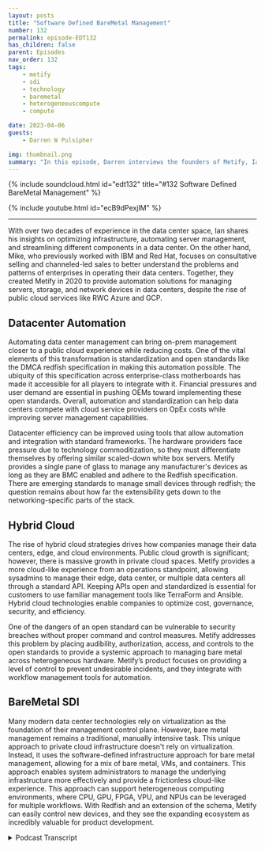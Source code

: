 ```yaml
---
layout: posts
title: "Software Defined BareMetal Management"
number: 132
permalink: episode-EDT132
has_children: false
parent: Episodes
nav_order: 132
tags:
    - metify
    - sdi
    - technology
    - baremetal
    - heterogeneouscompute
    - compute

date: 2023-04-06
guests:
    - Darren W Pulsipher

img: thumbnail.png
summary: "In this episode, Darren interviews the founders of Metify, Ian Evans and Mike Wagner, about their unique approach to bare metal software-defined infrastructure management using the Redfish standard."
---
```


{% include soundcloud.html id="edt132" title="#132 Software Defined BareMetal Management" %}

{% include youtube.html id="ecB9dPexjIM" %}

---

With over two decades of experience in the data center space, Ian shares his insights on optimizing infrastructure, automating server management, and streamlining different components in a data center. On the other hand, Mike, who previously worked with IBM and Red Hat, focuses on consultative selling and channeled-led sales to better understand the problems and patterns of enterprises in operating their data centers. Together, they created Metify in 2020 to provide automation solutions for managing servers, storage, and network devices in data centers, despite the rise of public cloud services like RWC Azure and GCP.

## Datacenter Automation

Automating data center management can bring on-prem management closer to a public cloud experience while reducing costs. One of the vital elements of this transformation is standardization and open standards like the DMCA redfish specification in making this automation possible. The ubiquity of this specification across enterprise-class motherboards has made it accessible for all players to integrate with it. Financial pressures and user demand are essential in pushing OEMs toward implementing these open standards. Overall, automation and standardization can help data centers compete with cloud service providers on OpEx costs while improving server management capabilities.

Datacenter efficiency can be improved using tools that allow automation and integration with standard frameworks. The hardware providers face pressure due to technology commoditization, so they must differentiate themselves by offering similar scaled-down white box servers. Metify provides a single pane of glass to manage any manufacturer's devices as long as they are BMC enabled and adhere to the Redfish specification. There are emerging standards to manage small devices through redfish; the question remains about how far the extensibility gets down to the networking-specific parts of the stack.

## Hybrid Cloud

The rise of hybrid cloud strategies drives how companies manage their data centers, edge, and cloud environments. Public cloud growth is significant; however, there is massive growth in private cloud spaces. Metify provides a more cloud-like experience from an operations standpoint, allowing sysadmins to manage their edge, data center, or multiple data centers all through a standard API. Keeping APIs open and standardized is essential for customers to use familiar management tools like TerraForm and Ansible. Hybrid cloud technologies enable companies to optimize cost, governance, security, and efficiency.

One of the dangers of an open standard can be vulnerable to security breaches without proper command and control measures. Metify addresses this problem by placing audibility, authorization, access, and controls to the open standards to provide a systemic approach to managing bare metal across heterogeneous hardware. Metify’s product focuses on providing a level of control to prevent undesirable incidents, and they integrate with workflow management tools for automation.

## BareMetal SDI

Many modern data center technologies rely on virtualization as the foundation of their management control plane. However, bare metal management remains a traditional, manually intensive task. This unique approach to private cloud infrastructure doesn't rely on virtualization. Instead, it uses the software-defined infrastructure approach for bare metal management, allowing for a mix of bare metal, VMs, and containers. This approach enables system administrators to manage the underlying infrastructure more effectively and provide a frictionless cloud-like experience. This approach can support heterogeneous computing environments, where CPU, GPU, FPGA, VPU, and NPUs can be leveraged for multiple workflows. With Redfish and an extension of the schema, Metify can easily control new devices, and they see the expanding ecosystem as incredibly valuable for product development. 


<details>
<summary> Podcast Transcript </summary>

<p>﻿1</p>
<p>Hello, this is Darren</p>
<p>Pulsipher, chief solution,architect of public sector at Intel.</p>
<p>And welcome to Embracing</p>
<p>Digital Transformation,where we investigate effective change,leveraging people processand technology.</p>
<p>He and Mike, welcome to the show.</p>
<p>Thank you.</p>
<p>Good to be here.</p>
<p>Hey, Ian, you're the CTO of Metify.</p>
<p>Let's hear first from you.</p>
<p>Give me a little bit about your backgroundand how you got started.</p>
<p>Sure.</p>
<p>So I have actually worked in the datacenter space for a very long time.</p>
<p>I've probably been in it since 1999,and throughthat I've worked in different rolesanywhere from engineering rolesup through systems architecture.</p>
<p>And yeah, it's just</p>
<p>I've focused on all the different domains,storage, network data center facilities.</p>
<p>And one of the thingsthat I've learned overthe years is how to optimizesome of that infrastructure.</p>
<p>And we're really going to talk to youabout today is what we've created,you know, something that really gets downinto the data center,deep into the data center,and allows you to automate differentaspects of it from servers to storage upthrough network devices and so forth.</p>
<p>Hey, before we get startedthere, though, Mike,tell us a little bit about your backgroundand then why you hooked up with Ian hereto start Modify? Yeah, sounds great.</p>
<p>So I started with IBM many, many moons agoand I was a network engineerand from there I actually stayed with IBMfor quite some timeand shifted into direct sales.</p>
<p>So working a lot with</p>
<p>Enterprise isand getting a look insidetheir data centers,understanding the problems that they face.</p>
<p>Consultative selling, of course,trying to understand the patternsand what it takes torun and operate a data centerand do the things that you need to doto keep the company going and then toeventually use it as a competitive edge.</p>
<p>So that led me to going to Red Hat,and I spent several years at Red</p>
<p>Hat as well, and Red</p>
<p>Hat introduced me to the channel side,which was really, really cool.</p>
<p>So I went from direct salesinto really channel led sales exclusively.</p>
<p>And like I said,that was really apertureopening for me and a fantastic experience.</p>
<p>It was through thatthat I actually met Ian.</p>
<p>He was with one of our top businesspartners, a very large multibillion dollarorganization,and that led directly to solutiondevelopment and the launching of Modifythree years ago.</p>
<p>So that'swhat got me here. Well, three years ago.</p>
<p>So you guys have known each otherfor how long?</p>
<p>Five, six, six years now?</p>
<p>Yeah, Five and six years.</p>
<p>Yeah. Yeah, that's.</p>
<p>That's awesome.</p>
<p>Yeah.</p>
<p>And you're still talking to each other?</p>
<p>Yeah. Okay.</p>
<p>I've been in startups before.</p>
<p>I've done three startups, and.</p>
<p>Yeah,</p>
<p>I don't talk to any of those founders.</p>
<p>Oh, wow.</p>
<p>Yeah, that's.</p>
<p>That's a show on to its own.</p>
<p>I look forward to having our little help.</p>
<p>Yeah, that'll be an interesting show.</p>
<p>We'll have to do thatone of these days, you know?</p>
<p>So what led you guys</p>
<p>What led you guys to create modify?</p>
<p>You talked aboutoptimizing the data center.</p>
<p>So there's a big elephant in the room,and it's called RWC Azure and GCP.</p>
<p>Yeah.</p>
<p>So if if I'm going to be the devil'sadvocate here, I'm going to say,why in the worlddo I need to automate my own data center?</p>
<p>Data centers are dead, but hey, WC comesand tells me that all the time.</p>
<p>Yeah.</p>
<p>Yeah.</p>
<p>Well, I thinkit, I think there's there's a lot to thatthe automation piece ofit is really aroundall the components in the data centeris really be the big oneright now as it stands, you have all thesedifferent problems you have to deal withwithin the data center,you know, different,you know, with Supermicro, Dell, HP,</p>
<p>I mean, you go down the list, right?</p>
<p>There's just a ton of different servers,a lot of different products, and each onekind of has its own specific managedmanagement toolset associated with it.</p>
<p>And while there's a state, there's openstandards coming togetherlike redfish,you know, where you can issue onespecific commandthat will do something on all the servers.</p>
<p>That's great,but you still have to fall backto all those tools, you know, to managefull lifecycle those servers, right?</p>
<p>So I think for for usand where I really view it isif you're going to talkabout the data centerand you're going to build a successfulinfrastructure footprintthat's fully automated,you need to be able to takea lot of those toolsand bring them together, which then bringsyou closer to an experiencethat you would see on the public cloud.</p>
<p>There's less emphasis on the underlyinginfrastructure, less focuson the individual pieces for your,you know, anywhere from a firm updateyou have to do on a server,which is time consuming.</p>
<p>Sometimes that's still very mucha manual process.</p>
<p>All of that really needs to be wrappedinto what I considera single stream of automation.</p>
<p>And then there needs to be somethingthat effectively, you know, kindof almost establish like a single paneof glass server over that entire thing.</p>
<p>So, so so you're cutting outbecause a lot of the complaintsthat people have on whythey want to move to the cloud is speed.</p>
<p>Yeah. And OpEx cost, right?</p>
<p>I can't find the right people.</p>
<p>They cost too much,too much variability in my data center.</p>
<p>And you guys have kind ofcome in and said, hey, let's automateas much of that as we possibly can.</p>
<p>We can run it more efficientlyand so you can compute your own datacenter can compete with the cloud serviceproviders on OpEx cost for sure.</p>
<p>On OpEx cost, right? Yeah, Yeah.</p>
<p>Your overall costscould actually be cheaper in a data centerusing a tool like what you guys have.</p>
<p>Is that right? Exactly.</p>
<p>And that's that's a really important pointbecause there's an absolute breakeven point.</p>
<p>What I whatwe loved about the space in particulargetting getting very low was,first of all,it wasn't possible to do what we're doingsix or seven years ago.</p>
<p>Right.</p>
<p>I mean, because open standardsand the promise of open standardsjust became real.</p>
<p>Essentially in the last five years.</p>
<p>The DMCA came out with the redredfish specification.</p>
<p>The red Cross specification.</p>
<p>Ian bet on it early.</p>
<p>He saw the potential for it,wrote a thesis.</p>
<p>As soon as he showed it to me,</p>
<p>I was like, Holy moly, you're right,this is beautiful.</p>
<p>We can do something with this. And,and we just started workingfrom that point and with the ubiquityof the red four specification nowacross all the motherboard manufacturers,all the motherboardsthat are going out at the enterpriseclass have the VMC built into the boardthat adhere to the retro specification.</p>
<p>All the players just got in line with it.</p>
<p>Okay.</p>
<p>So and this is why do you thinkwhy do you think that is, though,that they've finally got in line?</p>
<p>Because the redfish spechas been out for a long time.</p>
<p>Yeah. Five years. Six years now, yeah.</p>
<p>So it just took off.</p>
<p>So, you know, I think that it wasled by the industry because so</p>
<p>HP and Dell are on the board of the MTFand the guys there.</p>
<p>So they had big champions to begin with.</p>
<p>They recognized that there was a needto have this low levelcompatibility acrossmultiple different hardware profilesto allow for other tools to come inand do what they need to doand integrate with the products in waysthat they couldn't doif it was strictly proprietary.</p>
<p>So and they also saw aheada bit on the white box side, right?</p>
<p>Because the white box guys are coming inproviding this low levelavailability without all the expensiveproprietary tools necessarily.</p>
<p>So you don't want to get pricedout of a game.</p>
<p>And so there was, you know,financial pressures as well as openstandards, pressures from the usersto allow them to do these things,self-service outside of,you know, expensive proprietary toolsto always have to purchaseand maintain in order to run these serversthat they've already purchased.</p>
<p>Right.</p>
<p>So lots of different, you know, pressureshappening to make it all come together.</p>
<p>Yeah, that's absolutely correct. And</p>
<p>I think I'll add a couple of things to it.</p>
<p>One is, you know, there are good restfulstandard was still very much absent.</p>
<p>I mean, you use tools like PMIthat was very common.</p>
<p>Problem with PMI is that, you know,you have security concerns with it.</p>
<p>You know, when you start to deal withthings like the DMG redfish standard,you're actually full rest with that.</p>
<p>So, you know, you'recommunicating a secure manner.</p>
<p>And once people start to see thatthere was actually a serious specificationthat had a consortiumbacking it, like Mike mentioned,all the major OEMs are on board.</p>
<p>You know,</p>
<p>I think they started to take it much moreseriously in terms of implementationand what they could do with it.</p>
<p>And after they saw the capabilitiesand how extensibleit was being, it was, oh, data compliantand there's all these thingsthat really enhance the overall capabilityof server management that really helpedkind of seal the standard.</p>
<p>I think it was just a matterof seeing some of the big guys go in on itand then a lot of the other onesstarted to follow.</p>
<p>And now you see it as,you know, kind of the common standard.</p>
<p>Do you think there'ssome pressure on the OEMsto do this as well to to help improvedata centerefficiency On the optics side, yeah.</p>
<p>So they can compete against cloud serviceproviders because. Yes.</p>
<p>Yes. Right.</p>
<p>I mean, I mean, ultimatelythat's their biggest competition is IWC aswell, as I mentioned.</p>
<p>What they ultimately what it comes down tois everybody has their own tools.</p>
<p>You know, a lot of people have their ownautomation frameworks, right?</p>
<p>They want to be able to use those tools.</p>
<p>They want to be able to integrate thosewith the standard.</p>
<p>So I think that,you know, it really helped quite a lot.</p>
<p>So, you know, that's what might go ahead.</p>
<p>I would just want to know for sure.</p>
<p>I mean, you know,the pressures and theand the commoditization, right?</p>
<p>The technology commoditizationcurve gets everybody eventually.</p>
<p>So the hardware providershave been facing this for some time.</p>
<p>So what do you do to differentiate?</p>
<p>Well, sometimes it's join the herdand make sure that you are that you havesimilar offerings, in this case,more of a scaled downwhite box server that across the board.</p>
<p>Now HP, Dell Supermicro kind of wasthe original heavy in the space, right?</p>
<p>Well,they're trying to take on the inspirationthe quant isthey want to make sure they're not givingthe market weight to the hyperscale.</p>
<p>And especially at the tier two level,there's a number of opportunitieswith large enterprisesthat want some of the resilientresiliency featuresin Dell servers, the fantastic servers,but they also want to be able to automateand do the thingsthat they the way they like doing themat a very at a low level.</p>
<p>So what our tool allows them to dois for the first timehave a single pane of glassthat can heterogeneous sleep providelights outmanagement across any manufacturerand that's not just so serverstorage, networking and really any devicethat's BMC enabled and adheresto the red specification.</p>
<p>So we've done some really cool stuffon the edge as well,which is you're going to ask about aboutthe edge because that's a huge concernthat a lot of my customersand my listeners have ishow do I manage the edge?</p>
<p>Because it's highly heterogeneous, itsconnectivity is questionable.</p>
<p>Yeah, right. Yeah.</p>
<p>And but I still want to be ableto push patches outlike firmware patches or BIOS patches out.</p>
<p>Yeah. And do that in an effective way.</p>
<p>So you guys provide kind of a commoncommon management plane that is longas you said it was only BMC and redfish.</p>
<p>If I can I can take a lookat everything then Yeah yeah, yeah we do.</p>
<p>And we even took it farther during COVIDin, in Ian's neighborhood,there were some teachers that were havingtrouble connecting to the Internetand they because they had these new well,they had broadband issues, right?</p>
<p>So they're real broadband users.</p>
<p>He lives in the Blue Ridge Mountains,beautiful granite range.</p>
<p>Not exactly easy to get a signalthrough there.</p>
<p>Dense forest as well, densely forested.</p>
<p>So, you know, we saw an opportunityto help out the local community did that.</p>
<p>And, you know, we built another productthat works really well with Mojo platformand that's called Photonas photon router.</p>
<p>And it's a it's a it's a proprietary</p>
<p>I mean, I should say it's ait's a very unique built inhas got a lot of skill in this area.</p>
<p>He was a distinguished engineerat Verizon prior to joining by priorto launching Modify anda lot of a lot of skilland expertise in the space.</p>
<p>And what he created was a rather amazingrouter that could do a hell of a lotwith less from a bandwidth perspective.</p>
<p>So taking that, you know,sort of next step from core edgeand then into the customerpremise is where we've taken itall the way, so to speak,and it's all provisionedand maintained by module platform.</p>
<p>So so that's interestingbecause you brought up network.</p>
<p>Yeah.</p>
<p>And do you do network routers, Dothey talk redfish as well.</p>
<p>Can I.</p>
<p>Well at that lower level, yeah.</p>
<p>So it's really interestingif you look at you knowlike in the stand up space,you look at some of the white box,which is, you know,there is emerging standards to managesmall devices through redfish becauseat the end of the day, a lot of those are,you know, x86 64 boxes are,you know, they Yeah, yeah, yeah.</p>
<p>We hope they're using.</p>
<p>Yeah, exactly right.</p>
<p>They are.</p>
<p>So with that, there's really no reasonwhy there can't be a VMC in there.</p>
<p>Expose some of that functionality.</p>
<p>The question is, ishow far does the extensibilityget down to the networking specific,you know, you know, stackparts of the stack and you know, you see</p>
<p>Yang to redfish, you know where you can dothings with with Yang in that top.</p>
<p>And that certainly lends itself to that.</p>
<p>But you're also starting to see morenative capabilities rolled in.</p>
<p>So it's our hope, you know, as the redfishstandard does continue to emergein networking devices,we start to see more coverage for whatwe considerjust white box type of switches.</p>
<p>Yeah, So so</p>
<p>I'm still wrap my headaround this whole thing.</p>
<p>Yeah.</p>
<p>Most organize Asians that I work with nowthey have what I call a multi hybridcloud strategy. Yes.</p>
<p>Where I have data center,</p>
<p>I have edge, I have cloud. Yes.</p>
<p>You guys don't work in the cloud, right?</p>
<p>Becausethe clouddoesn'tlet you guys manage their hardware, right?</p>
<p>That's right.</p>
<p>That would be a bad thing, right?</p>
<p>Oh, yeah. I'mgoing to I'm going to knock every one off.</p>
<p>There's one serverso I could take control of it.</p>
<p>But you guys can provide aa much a much more cloud likeexperience from the operationsside of things like my sysadmins.</p>
<p>Yeah, I can now go to one place and managemy edge, my data centeror multiple data centers, you know. Yeah.</p>
<p>All through all through a common</p>
<p>API, right.</p>
<p>Yeah.</p>
<p>That's great because you mentioned the APIand that's really the key is that we,we, we make the product extensiblein that way that the API is exposed.</p>
<p>So if there is a set of automationsas an example, that do certain thingsin the public cloud and there'ssome elasticity or there's requirements,it needs to reach back into the hybridcloud or private data center.</p>
<p>You know, we're working basicallycustomers are working both those APIs.</p>
<p>And so those two systemsare kind of working in tandemwith each other to do certain things.</p>
<p>So we see as long as we manage the API,we have the API exposed.</p>
<p>You know,the customer can do certain thingswithin that hybrid environmentthat certainly pertainto the private data center in in tandemwith their public cloud deploymentsof because of that API.</p>
<p>Does that meanyou guys have integrations intomanagement toolsthat people are already used to?</p>
<p>Yeah.</p>
<p>So it's a very common use casewhere we kind of the way we look at ourthe way we look at the APIs,we want to keep that as openand as standardized as possible.</p>
<p>So if customers want to be able to take,you know, they have TerraForm,they have Ansible,whatever they're using, right?</p>
<p>Yeah, they can essentially use our APIlike they would any other API,and they can build their ownspecific automation framework that workswith a bunch of different thingsthat Mojo might not even manage.</p>
<p>So, you know, that's that'sbeen a huge focus for us, is keeping thatas accessible and open as we possibly canto facilitate exactly what you mentioned.</p>
<p>All right, cool.</p>
<p>Mike, I know you're etching your kitchen.</p>
<p>Yeah.</p>
<p>There to say something so well,so the hybrid experience,</p>
<p>I mean, it is all hybrid.</p>
<p>So when we talk about youmentioned earlier,one of the first questions was publiccloud growth.</p>
<p>Everyone saying the data centers deadmean.</p>
<p>The fact is the growth in data centersin North America last year,</p>
<p>Okay. A good percentage ofthat was hyperscalers.</p>
<p>But there is also a massive growthin the private cloud space.</p>
<p>So and this isthis is an area that we we've always seenand it's been very consistentacross the years. Yes.</p>
<p>The public cloud is growing,the hyperscalers are growing faster,but the growth of the enterprisesis continuing.</p>
<p>It's not shrinking. It's growing.</p>
<p>So there is a moment whencompaniesrecognize that their public cloudinstantiation is that's a big bill.</p>
<p>There's a there is a specific pricerelated to that ease of useand functionality, as well as being ableto turn things on and off.</p>
<p>So there's a breakpoint.</p>
<p>And from a OpEx perspective,it's becomes much more efficientand palatable for a CFO to say,let's buy the equipment or write it offand we know that we can use thiswell enoughto do all the things that we needed to do.</p>
<p>Okay. Yeah. And you can watch that.</p>
<p>You can watch that from a priceperspective, you know, save millionsand millions of dollars a yearwhich which there's, you know, very publicexamples of like Dropbox was a big onea couple of years ago.</p>
<p>And this idea of cloud repatriationis only picking up steambecause you know the Yeah,you guys well, speaking of, you know,</p>
<p>I was a grandmother who just passed</p>
<p>You're the founder of.</p>
<p>Yeah Gordon</p>
<p>Gordon Moore passed last Friday.</p>
<p>Yeah.</p>
<p>So I mean he's been banging on about,you know, Moore's Lawand you keep making better and betterprocessors.</p>
<p>You can do more with less and less.</p>
<p>So what you can do nowand Ian loves talking about this,what you can do on a single rack nowused to be a couple rows, right?</p>
<p>So the ability to bring in what you needto run the compute that you need is oftenmuch more efficient than spinning upand dropping multiple cycles.</p>
<p>And you get that, you know,shadow it thing under control as well.</p>
<p>So there's a number of reasonsfrom security to governanceto to cost that really drive this.</p>
<p>Yeah.</p>
<p>And, and to that pointthat Mike just made on the governancethat we see that is, you know,you can createwhatever bare metal tools you wantand you can have as much extensibilityand as many systems supportwhatever you need.</p>
<p>If you don't have a good frameworkof governance and policyand security controlsthat are built around that, wherebasically the platform becomesthe custodian of the hardwareand you're you're controlling thingslike what movesfrom staging to production, you know,what can be overwritten, who can do that,who can place a specific workloadon those machines, who canplace firmware, but they can't do specificother things in the system.</p>
<p>These are all things that are criticallyimportant from the CXOs ise or, you know,somebody that is very much interested inthe security posture of their data center.</p>
<p>And since BMC is notoriouslyhave a history of, you know, securityvulnerabilities and things like that,yeah, I was going to say, yeah, that waslevel of oversight on that.</p>
<p>So we see that as critically importanthas to be there.</p>
<p>And that's where a huge focus onour productshas been for,for controlling the datacenter.</p>
<p>Yeah. All right.</p>
<p>So this I'm glad you brought this upbecause this is an issue any timeyou have an open standard, right.</p>
<p>If security wasn't thought about upfrontand like you said with BMC,yeah, I don't really know who's logged in.</p>
<p>I don't know who's made those changes.</p>
<p>Right.</p>
<p>So you guys have put command and controltogetherin in your platformso I can have an auditability trail.</p>
<p>Yeah, I know who has access to whatsets of machines or individual machines,whatever the case may be.</p>
<p>Is that is that of Tuesday. That it is.</p>
<p>Yeah.</p>
<p>We've thatin fact that was one of the areaswe put a very specific level of focuson very early in the productis that we had to have that.</p>
<p>And the Audibility trail,like you mentioned, be able to see what'shappened over a period of time,who did what.</p>
<p>You know, somebody breaks a couple serversmistakenly.</p>
<p>Well,this person or this one never done that.</p>
<p>Yeah right rightso we yeah And then we also, you knowon top of thatwe also see importance around verificationand validation, checking for for specificthings that are done to infrastructure.</p>
<p>So you don't have thingslike cascading failure.</p>
<p>If something fails,you should have some logic in there.</p>
<p>It stops it from doing that again.</p>
<p>So there's a lot of different thingswe see in that governance model.</p>
<p>But yeah, that's, that's really okay.</p>
<p>So, so I can really seesome real value here where before</p>
<p>I'm like, okay,well you put a, an interface in there,blah blah, blah, blah blah,everyone's got this.</p>
<p>But you guys are actually treatingthis like a first classprop from.</p>
<p>Right? A first class up operations thing.</p>
<p>And you've exposed the dirty little secretthat everyone has in data centers.</p>
<p>And Right.</p>
<p>Which isa handful of peoplehold the keys to all the kingdom.</p>
<p>Right? Yeah, right.</p>
<p>They really do.</p>
<p>The sysadmin undoing patch updates.</p>
<p>I'm doing all I have complete controland access of of that machine.</p>
<p>Right.</p>
<p>And you know, no one's watching me, right.</p>
<p>Yeah. And it is you're right.</p>
<p>That is a huge issue.</p>
<p>It's been a longstanding issueand we addressed thatand we yeah we offer a level controlsthat not only preventyou know some some of these lessdesirable things from happening,but also that knowthe auditing pieces of itand everything elsethat are critically important.</p>
<p>So that's that's pretty cool.</p>
<p>Have youintegratedwith any any workflow management ortools that already exist out thereor you provide, you know, those typesof workflows where I can actually dosome automation workflows.</p>
<p>Is that part of your tool or do yourely on a tool above you to do that part?</p>
<p>We do.</p>
<p>We've got so we've what we've doneis there's a couple of thingsthat we focus on there.</p>
<p>We mentioned one, I mentioned the APIso we can bring your own tools.</p>
<p>You know,we're very friendly towards that.</p>
<p>We see that as very important.</p>
<p>The other one is we do have workflowsand automation built into the product,so customers that do havea very specific requirement, let's saythey have 1000 serversacross three different ACSand they want to make sure that they'reonly provisioned on systems that have this</p>
<p>Xeon Gold 6244 processorwith two Optane drives.</p>
<p>And I'm talkingup Intel here. That's right.</p>
<p>About some persistent memoryin their existing memoryor some of our new Flex GPUs, Right?</p>
<p>Yeah, but you can, you can put thoseconstraints based profiles in thereand then you can mobilize a servicecatalog item against that.</p>
<p>So as an example, if they want to deploy</p>
<p>OpenShift, you know, they can do that.</p>
<p>They can put those constraints in there.</p>
<p>Those systems arethen presented as the systems that wouldthen be part of that automated workflowbased on those specific constraints.</p>
<p>Yeah, that's pretty coolbecause I could span multiple OEM vendors.</p>
<p>Yes. Yeah.</p>
<p>In that's in that, which is super cool.</p>
<p>What you just mentioned. That's it.</p>
<p>That, that is, that is reallythe important thing for customers.</p>
<p>They, they don't want to be focusedon all of these different OEMsall over the placeand they would really like toto focus more on,you know, the capability of the systems,what it provides, you know,not having to get into the proprietarytool required to create the pool of,you know, hardware specific itemsthat they needfor a runtime, for a workload,for an OpenShift cluster,for an Anthos cluster, for a ranchercluster, for a Tansey cluster,where we work with all of them or partnerswith all those organizations.</p>
<p>You guys have Major League Baseball.</p>
<p>And what we did for themspecifically is wasan edge based bare metal is going to sayprobably edge, right?</p>
<p>Yeah, absolutely.</p>
<p>So I mean thatthat build was a lot of fun for us.</p>
<p>And you know it'sthey're amazing customer.</p>
<p>And what's cool about Major League</p>
<p>Baseball is theyhave this advanced media groupthat they publish in a technical blog</p>
<p>I think weekly things that they're doingfrom a technical perspective,this is a really advanced group.</p>
<p>They're actually their own consultingoutside Major League Baseball purchase.</p>
<p>I'm assuming they must have beenbuilding them and you know, a lot.</p>
<p>And they said, You know what,we just need to hire.</p>
<p>You guys are going to hire you guys.</p>
<p>Yeah, well, and you know,when you think about it, Major League</p>
<p>Baseball was the they were the first onesthat really got into this big dataimportance of having as much informationthat's right.</p>
<p>Yeah. I mean, think about it. Moneyball,right? I mean, you know,the true datanuts thatknew every possible detail about,you know, what a guy batted under duress,how he batted on Monday,</p>
<p>Wednesday, Friday,where did he sleep last exactly?</p>
<p>In a hotel. It'sall correlated. Well, I'm Tonya.</p>
<p>Did he sleep at home?</p>
<p>Was it a Holiday Inn Express? There we go.</p>
<p>We had a better, better day.</p>
<p>There's data. There's data on it.</p>
<p>So, I mean, so.</p>
<p>But but what were you guys helping</p>
<p>Major League Baseball with?</p>
<p>I mean. Right. You said Edge.</p>
<p>Is this in the stadiums? Is it?</p>
<p>I mean, yeah.</p>
<p>So what?</p>
<p>Yeah, yeah.</p>
<p>So exactly that.</p>
<p>So this isthis is a perfect example of hybrid.</p>
<p>Okay. So and this is Googlewas our partner as well.</p>
<p>And the solution itselfwas every ballpark had to be refreshedwith new hardware and there'sbecause they arethat's a high value target.</p>
<p>Major League Baseball,you know, from a security perspective,they had to make sure thateverything was updated andall their security features were enabled.</p>
<p>So we provided an important layerto make that happenacross any hardware profile for them.</p>
<p>So specifically the build,</p>
<p>I don't know if we can share, but it wasso we'll just say that the builds.</p>
<p>Yeah, the builds were I believeit's five servers per ballpark across</p>
<p>North America and we now we're workingwith the minor league parks as well.</p>
<p>So that's expanded from the first yearwe're in our</p>
<p>I think our third yearnow with Major League Baseball.</p>
<p>I mean they started early with us.</p>
<p>So, so with with Major League</p>
<p>Baseball then.</p>
<p>Yeah, if I have like five serversin each stadium for example.</p>
<p>Yeah, I can, I can sit at headquarters.</p>
<p>I don't even know where headquarters is.</p>
<p>Yeah, it's,well so and I know so Kevin Beckman is thehe's their senior principal.</p>
<p>He's their senior architect who reallyspearheaded the bare metal project.</p>
<p>And so he can sit in one place and manageall these stadiums.</p>
<p>Yeah, the idea. Yeah, that is super cool.</p>
<p>Isn't that cool? Yeah.</p>
<p>So they save money on, you know,travel expenses and flying around to,you know, have to do the thumb drive,low level rebootsto get an OS upgraded or a firmwareupgrade at the specific firmware.</p>
<p>So yeah, there's just a ton of advantagesto being ableto remotely controllow level infrastructure like that.</p>
<p>So it's interestingbecause a lot of times when we talk aboutprivate cloud,we always talk about the software definedinfrastructure layeras virtualizing everythingand you guys don't doany virtualization at all.</p>
<p>We do software defined infrastructure.</p>
<p>Yep, Yes, for bare metal,which to me is even more interesting.</p>
<p>It is because I can do a mixmatch of some bare metal, some VMs. Yes.</p>
<p>Some containers. Yes.</p>
<p>And you guys, you guys can managethe underlying infrastructure.</p>
<p>That's right.</p>
<p>More effectively.</p>
<p>Exactly. Yeah.</p>
<p>Yeah, yeah. That's very cool.</p>
<p>I mean, yeah. So absolutely.</p>
<p>And you know, we, we, we love VMware,we work very well with VMware.</p>
<p>We, we just also have we workwell with everybody.</p>
<p>I mean, just like you and Intel,we work at the chip leveland you know, when you're as low levelas us, we get along with everybodybecause frankly, we just want to make itreally easy for you to access the chipsand do what you need to doat that low level to provide,you know, the pooling and automationto take awaythe manual overheadthat's required with a lot of this.</p>
<p>And once we once we get that solid,once we get that sort of cloudlike experience to be truly frictionless,so you are able to discoverprovisioned hundreds, thousands of nodesfrom a single locationeither in a data center or through hybridand into cloud, which is the cool partabout what Major League Baseball does.</p>
<p>And they publish this, like I mentioned</p>
<p>Kevin back when he published on in Medium.</p>
<p>I have you familiar with the</p>
<p>Yeah yeah yeah yeah mediumas well as their Major League Baseballblog A really great articleabout how they did itbare metal to all the stadiums, you know</p>
<p>And he put some nice diagramswith Mojo platformright at the right at the top of of andso yeah so so so this isthis is really interestingyeah because I can see you guys is helpingactuallyone big push that we have at Intelis what we call heterogeneous compute.</p>
<p>Yeah.</p>
<p>The CPU is a great general purposemachine.</p>
<p>It's been around for 5060 years now.</p>
<p>Yeah, amazing. It is.</p>
<p>But we're starting to see different typesof processors starting to emergelike visual processing units,neuromorphic processing, unit chip use,all these things.</p>
<p>You guys could easily let me managethis heterogeneous compute environment.</p>
<p>Yep, I'm down at the chip level,which is actually pretty cool.</p>
<p>Yeah,that's and, and what exposes more.</p>
<p>Yeah.</p>
<p>And what's exciting about that,what you just mentionedis that, you know, with redfish it's greatbecause it's an extension of the schemaat that point, you know, so.</p>
<p>Right. Yeah. You need,you need some additional functionality.</p>
<p>There's there's standardsboard that reviews it.</p>
<p>They go through the process of extendingthat and then next thing you know,you have some control therethat you you have and as long as thethe lifecycle on the VMs the inthe firmware supports that functionalityyou know you can certainly go inand control those new devices.</p>
<p>So we look forward with the expandingecosystem where it goes into,you know, the rack feed you,it goes into server storage.</p>
<p>I mean, swordfish is another standardthat we didn't really talk about, but,you know, that's that's very muchcentric to obviously storage stuff.</p>
<p>So, yeah, we're following all that stuffvery closely andwe see all those extensionsis incredibly valuableas we move throughthe development of the product.</p>
<p>Yeah, that's one of the best parts aboutcommunity driven innovation in general.</p>
<p>Coming from RedHatand seeing the power of open source.</p>
<p>I mean, to have that open source communityreally driving the R&D,owning the R&D budget for us and,you know, this broad community saying,okay, we absolutely know we need to addthis into the red for specification.</p>
<p>In the case of data centers, you know,they're looking at powercooling all the way back to the plug.</p>
<p>Right.</p>
<p>And you know, those are we have awe have a a green data centersolution that we're workingwith some crypto companies on.</p>
<p>And it's just the wayefficiencies are going to be driventoday and in the very near future.</p>
<p>It's just in its infancy,but it's all really being enabledthrough open standards so everyone can,you know, figure out how to workthese things together, control themin ways that are AI driven, frankly.</p>
<p>Right.</p>
<p>So you are powering up workloadsat specific times, powering down?</p>
<p>Yeah. I was going to say,depending on the bitcoin price,</p>
<p>I may throttle back my power.</p>
<p>There you go. Which is what?</p>
<p>Which is what they do, right.</p>
<p>So sure they do. Yeah.</p>
<p>No, if prices aren't right, the miningthe miners will just shut them off.</p>
<p>But there's, there's ways of having thatbe automated is, is actually pretty cool.</p>
<p>Yeah.</p>
<p>Or depending on price ofis it a cloudy day or not.</p>
<p>Do I have solar panels or</p>
<p>I mean there's a lot of really coolthingsthat you guys can actually help enable.</p>
<p>Yeah.</p>
<p>And right right on that point,</p>
<p>Darren, is the chat tea revolution, right?</p>
<p>So don't get me started on that, right?</p>
<p>Yeah. I don't know if you guys know this.</p>
<p>If you haven't, you should go.</p>
<p>Listen,</p>
<p>I interviewed Chad GPT on this podcast.</p>
<p>Wow. Okay.</p>
<p>I did not hear that yet. I can't wait.</p>
<p>No, no, you got to go. Listen.</p>
<p>Yeah, that's hilarious.</p>
<p>Oh, I mean, so. Yeah.</p>
<p>And I work with Chad. Yep.</p>
<p>Quite a bit as an augment.</p>
<p>As an augment or to the work that I do.</p>
<p>Very cool.</p>
<p>Yeah. Great stuff.</p>
<p>And when you look at what they're doingand the specializationthat's involved in the workloads, right,the compute intensive specializationthat Chatbot requires, Right.</p>
<p>With these new chips and the newframeworks that are being built around it.</p>
<p>So this is just centerof the bull's eye for us, right?</p>
<p>So we're</p>
<p>I don't knowhow much we can talk about it right now.</p>
<p>Well, we're we're we're lookingat a hosted offering, frankly,in this space to provide specializedbare metal workload optimizationacross this specificallyfor chatbot type startupsthat are looking to quickly scalethat super cool their infrastructure.</p>
<p>Right.</p>
<p>So I mean, and these are the thingsthese are the barriers of entry.</p>
<p>Right.</p>
<p>There could be some great ideasthat are out there from a chat, CBTor other, you know, GPU heavyor one of these new chip heavyworkload perspectivesthat we can quickly get up and running.</p>
<p>And it's very easy for us to spin upany of these workloads because again,we operate at the chip leveland whatever the peripherals are thatneed to be added into the box to make itoptimized to run specific workloads,we can easily do that.</p>
<p>So it's somethingthat we're we're kicking aroundand we certainly see potential for.</p>
<p>And given and given thisthis very interesting momentwith chat CBT and the potential for it,not to mention the investmentin this space,there's just going to be a needfor infrastructure, specializedinfrastructure that we are confidentwe we know how to deliverwell in possibly excuse me,possibly specialized infrastructurethat spread across the edge.</p>
<p>That's right.</p>
<p>That's right.</p>
<p>Because I don't necessarilywant to move all that data rightfrom the edge back into a data center.</p>
<p>And in some cases where I'm startingto see some really cool data architectureswhere there is no center,there is no yeah, data center.</p>
<p>It's federated acrossan edge, yetno one's in control in that in that perbox power.</p>
<p>Now you know what you can put in one forhow many cores you can in one processoryou know, and just that piece of new PCIadvancements, you know, all thesethings and VMware, it just it's amazingwhat you can put in to a small box.</p>
<p>So yes, we that point in thereand we totally recognize that andthat's absolutely true. Yeah.</p>
<p>So hey guys, this has been wonderful.</p>
<p>Any last words for our listeners today?</p>
<p>Anything you want to share?</p>
<p>Oh, boy.</p>
<p>No, I think we seem to coverquite a few bases there, no pun intended.</p>
<p>So if they want to find outmore, it's metaphorical.</p>
<p>I o correct.</p>
<p>You mean t if y dot ioa to find out more about your companyand the products that you offer.</p>
<p>Right. That's it.</p>
<p>Yeah. All right, cool.</p>
<p>Thanks. Thanks, guys, for coming on today.</p>
<p>Thank you, Daryn, very much. Daryn.</p>
<p>Thank you for listening to Embracing</p>
<p>Digital Transformation today.</p>
<p>If you enjoyed our podcast,give it five stars on your favoritepodcasting site or YouTube channel.</p>
<p>You can find out more informationabout embracing digital transformationand embracingdigital,org.</p>
<p>Until nexttime, go out and do something wonderful.</p>

</details>
